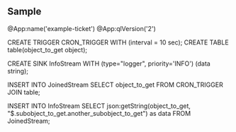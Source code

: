 ## Sample

@App:name('example-ticket')
@App:qlVersion('2')

CREATE TRIGGER CRON_TRIGGER WITH (interval = 10 sec);
CREATE TABLE table(object_to_get object);

CREATE SINK InfoStream WITH (type="logger", priority='INFO') (data string);

INSERT INTO JoinedStream
SELECT object_to_get
FROM CRON_TRIGGER JOIN table;

INSERT INTO InfoStream
SELECT json:getString(object_to_get, "$.subobject_to_get.another_subobject_to_get") as data
FROM JoinedStream;